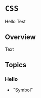 # ``CSS``

Hello Test


## Overview

<!--@START_MENU_TOKEN@-->Text<!--@END_MENU_TOKEN@-->

## Topics

### Hello

- <!--@START_MENU_TOKEN@-->``Symbol``<!--@END_MENU_TOKEN@-->
